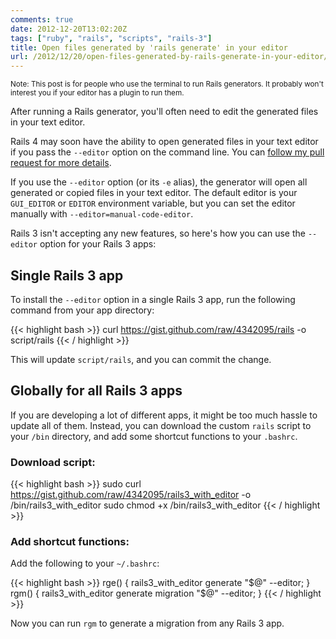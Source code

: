 ```yaml
---
comments: true
date: 2012-12-20T13:02:20Z
tags: ["ruby", "rails", "scripts", "rails-3"]
title: Open files generated by 'rails generate' in your editor
url: /2012/12/20/open-files-generated-by-rails-generate-in-your-editor/
---
```


<small>
Note: This post is for people who use the terminal to run Rails generators. It probably won't interest you if your editor has a plugin to run them.
</small>

After running a Rails generator, you'll often need to edit the generated files in your text editor.

Rails 4 may soon have the ability to open generated files in your text editor if you pass the `--editor` option on the command line.
You can [follow my pull request for more details](https://github.com/rails/rails/pull/8553).

If you use the `--editor` option (or its `-e` alias), the generator will open all generated or copied files in your text editor.
The default editor is your `GUI_EDITOR` or `EDITOR` environment variable, but you can set the editor manually with `--editor=manual-code-editor`.

Rails 3 isn't accepting any new features, so here's how you can use the `--editor` option for your Rails 3 apps:

## Single Rails 3 app

To install the `--editor` option in a single Rails 3 app, run the following command from your app directory:

{{< highlight bash >}}
curl https://gist.github.com/raw/4342095/rails -o script/rails
{{< / highlight >}}

This will update `script/rails`, and you can commit the change.

## Globally for all Rails 3 apps

If you are developing a lot of different apps, it might be too much hassle to update all of them. Instead, you can download the custom `rails` script to your `/bin` directory, and add some shortcut functions to your `.bashrc`.

### Download script:

{{< highlight bash >}}
sudo curl https://gist.github.com/raw/4342095/rails3_with_editor -o /bin/rails3_with_editor
sudo chmod +x /bin/rails3_with_editor
{{< / highlight >}}

### Add shortcut functions:

Add the following to your `~/.bashrc`:

{{< highlight bash >}}
rge() { rails3_with_editor generate "$@" --editor; }
rgm() { rails3_with_editor generate migration "$@" --editor; }
{{< / highlight >}}

Now you can run `rgm` to generate a migration from any Rails 3 app.
